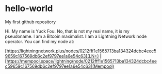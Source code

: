 # hello-world
My first github repository

Hi.  My name is Yuck Fou.  No, that is not my real name, it is my pseudoname.
I am a Bitcoin maximalist.
I am a Lightning Network node operator.
You can find my node at:

[https://lightningnetwork.plus/nodes/0212fff1e1565713ba134324dcbc4eec59659c167569db6c2ef9797ee1a6e54c63](LN+) | [https://mempool.space/lightning/node/0212fff1e1565713ba134324dcbc4eec59659c167569db6c2ef9797ee1a6e54c63](Mempool)

